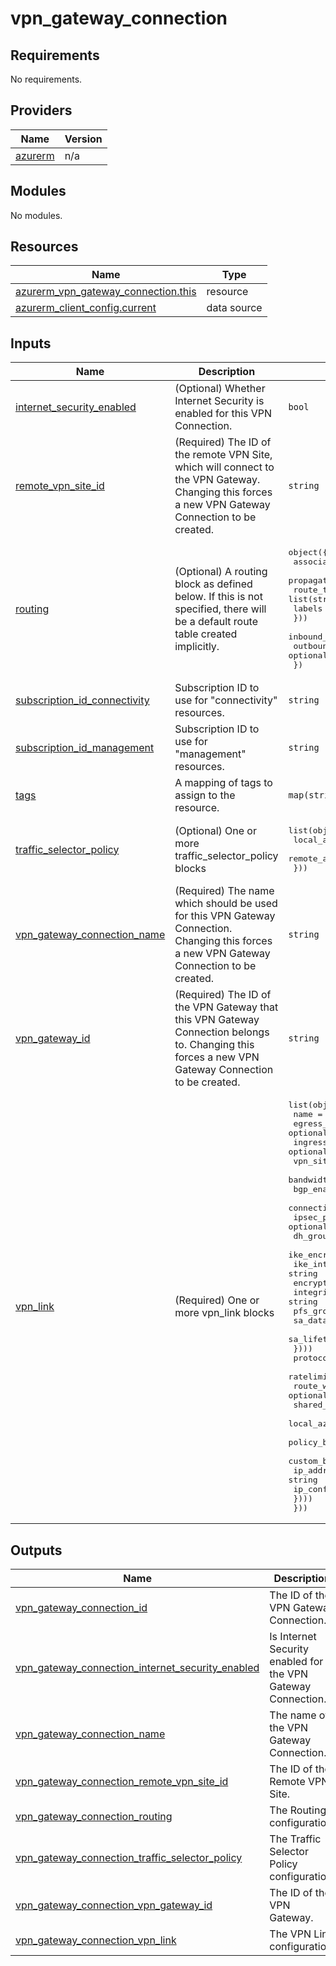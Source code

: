 # vpn_gateway_connection

<!-- BEGINNING OF PRE-COMMIT-TERRAFORM DOCS HOOK -->
## Requirements

No requirements.

## Providers

| Name | Version |
|------|---------|
| <a name="provider_azurerm"></a> [azurerm](#provider\_azurerm) | n/a |

## Modules

No modules.

## Resources

| Name | Type |
|------|------|
| [azurerm_vpn_gateway_connection.this](https://registry.terraform.io/providers/hashicorp/azurerm/latest/docs/resources/vpn_gateway_connection) | resource |
| [azurerm_client_config.current](https://registry.terraform.io/providers/hashicorp/azurerm/latest/docs/data-sources/client_config) | data source |

## Inputs

| Name | Description | Type | Default | Required |
|------|-------------|------|---------|:--------:|
| <a name="input_internet_security_enabled"></a> [internet\_security\_enabled](#input\_internet\_security\_enabled) | (Optional) Whether Internet Security is enabled for this VPN Connection. | `bool` | `false` | no |
| <a name="input_remote_vpn_site_id"></a> [remote\_vpn\_site\_id](#input\_remote\_vpn\_site\_id) | (Required) The ID of the remote VPN Site, which will connect to the VPN Gateway. Changing this forces a new VPN Gateway Connection to be created. | `string` | n/a | yes |
| <a name="input_routing"></a> [routing](#input\_routing) | (Optional) A routing block as defined below. If this is not specified, there will be a default route table created implicitly. | <pre>object({<br/>    associated_route_table = string<br/>    propagated_route_table = optional(object({<br/>      route_table_ids = list(string)<br/>      labels          = optional(list(string))<br/>    }))<br/>    inbound_route_map_id  = optional(string)<br/>    outbound_route_map_id = optional(string)<br/>  })</pre> | `null` | no |
| <a name="input_subscription_id_connectivity"></a> [subscription\_id\_connectivity](#input\_subscription\_id\_connectivity) | Subscription ID to use for "connectivity" resources. | `string` | n/a | yes |
| <a name="input_subscription_id_management"></a> [subscription\_id\_management](#input\_subscription\_id\_management) | Subscription ID to use for "management" resources. | `string` | n/a | yes |
| <a name="input_tags"></a> [tags](#input\_tags) | A mapping of tags to assign to the resource. | `map(string)` | `null` | no |
| <a name="input_traffic_selector_policy"></a> [traffic\_selector\_policy](#input\_traffic\_selector\_policy) | (Optional) One or more traffic\_selector\_policy blocks | <pre>list(object({<br/>    local_address_ranges  = list(string)<br/>    remote_address_ranges = list(string)<br/>  }))</pre> | `null` | no |
| <a name="input_vpn_gateway_connection_name"></a> [vpn\_gateway\_connection\_name](#input\_vpn\_gateway\_connection\_name) | (Required) The name which should be used for this VPN Gateway Connection. Changing this forces a new VPN Gateway Connection to be created. | `string` | n/a | yes |
| <a name="input_vpn_gateway_id"></a> [vpn\_gateway\_id](#input\_vpn\_gateway\_id) | (Required) The ID of the VPN Gateway that this VPN Gateway Connection belongs to. Changing this forces a new VPN Gateway Connection to be created. | `string` | n/a | yes |
| <a name="input_vpn_link"></a> [vpn\_link](#input\_vpn\_link) | (Required) One or more vpn\_link blocks | <pre>list(object({<br/>    name                 = string<br/>    egress_nat_rule_ids  = optional(list(string))<br/>    ingress_nat_rule_ids = optional(list(string))<br/>    vpn_site_link_id     = string<br/>    bandwidth_mbps       = optional(number)<br/>    bgp_enabled          = optional(bool)<br/>    connection_mode      = optional(string)<br/>    ipsec_policy = optional(list(object({<br/>      dh_group                 = string<br/>      ike_encryption_algorithm = string<br/>      ike_integrity_algorithm  = string<br/>      encryption_algorithm     = string<br/>      integrity_algorithm      = string<br/>      pfs_group                = string<br/>      sa_data_size_kb          = number<br/>      sa_lifetime_sec          = number<br/>    })))<br/>    protocol                              = optional(string)<br/>    ratelimit_enabled                     = optional(bool)<br/>    route_weight                          = optional(number)<br/>    shared_key                            = optional(string)<br/>    local_azure_ip_address_enabled        = optional(bool)<br/>    policy_based_traffic_selector_enabled = optional(bool)<br/>    custom_bgp_address = optional(list(object({<br/>      ip_address          = string<br/>      ip_configuration_id = string<br/>    })))<br/>  }))</pre> | n/a | yes |

## Outputs

| Name | Description |
|------|-------------|
| <a name="output_vpn_gateway_connection_id"></a> [vpn\_gateway\_connection\_id](#output\_vpn\_gateway\_connection\_id) | The ID of the VPN Gateway Connection. |
| <a name="output_vpn_gateway_connection_internet_security_enabled"></a> [vpn\_gateway\_connection\_internet\_security\_enabled](#output\_vpn\_gateway\_connection\_internet\_security\_enabled) | Is Internet Security enabled for the VPN Gateway Connection. |
| <a name="output_vpn_gateway_connection_name"></a> [vpn\_gateway\_connection\_name](#output\_vpn\_gateway\_connection\_name) | The name of the VPN Gateway Connection. |
| <a name="output_vpn_gateway_connection_remote_vpn_site_id"></a> [vpn\_gateway\_connection\_remote\_vpn\_site\_id](#output\_vpn\_gateway\_connection\_remote\_vpn\_site\_id) | The ID of the Remote VPN Site. |
| <a name="output_vpn_gateway_connection_routing"></a> [vpn\_gateway\_connection\_routing](#output\_vpn\_gateway\_connection\_routing) | The Routing configuration. |
| <a name="output_vpn_gateway_connection_traffic_selector_policy"></a> [vpn\_gateway\_connection\_traffic\_selector\_policy](#output\_vpn\_gateway\_connection\_traffic\_selector\_policy) | The Traffic Selector Policy configuration. |
| <a name="output_vpn_gateway_connection_vpn_gateway_id"></a> [vpn\_gateway\_connection\_vpn\_gateway\_id](#output\_vpn\_gateway\_connection\_vpn\_gateway\_id) | The ID of the VPN Gateway. |
| <a name="output_vpn_gateway_connection_vpn_link"></a> [vpn\_gateway\_connection\_vpn\_link](#output\_vpn\_gateway\_connection\_vpn\_link) | The VPN Link configuration. |
<!-- END OF PRE-COMMIT-TERRAFORM DOCS HOOK -->
